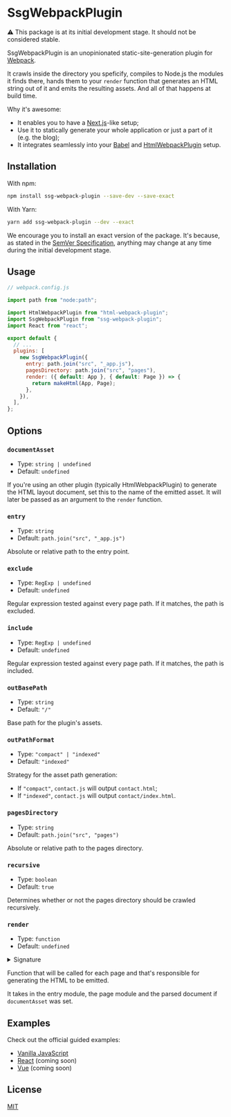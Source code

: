 # SsgWebpackPlugin

:warning: This package is at its initial development stage. It should not be considered stable.

SsgWebpackPlugin is an unopinionated static-site-generation plugin for [Webpack](https://webpack.js.org/).

It crawls inside the directory you speficify, compiles to Node.js the modules it finds there, hands them to your `render` function that generates an HTML string out of it and emits the resulting assets. And all of that happens at build time.

Why it's awesome:

- It enables you to have a [Next.js](https://nextjs.org/)-like setup;
- Use it to statically generate your whole application or just a part of it (e.g. the blog);
- It integrates seamlessly into your [Babel](https://babeljs.io/) and [HtmlWebpackPlugin](https://www.npmjs.com/package/html-webpack-plugin) setup.

## Installation

With npm:

```bash
npm install ssg-webpack-plugin --save-dev --save-exact
```

With Yarn:

```bash
yarn add ssg-webpack-plugin --dev --exact
```

We encourage you to install an exact version of the package. It's because, as stated in the [SemVer Specification](https://semver.org/spec/v2.0.0.html#spec-item-4), anything may change at any time during the initial development stage.

## Usage

```js
// webpack.config.js

import path from "node:path";

import HtmlWebpackPlugin from "html-webpack-plugin";
import SsgWebpackPlugin from "ssg-webpack-plugin";
import React from "react";

export default {
  // ...
  plugins: [
    new SsgWebpackPlugin({
      entry: path.join("src", "_app.js"),
      pagesDirectory: path.join("src", "pages"),
      render: ({ default: App }, { default: Page }) => {
        return makeHtml(App, Page);
      },
    }),
  ],
};
```

## Options

### `documentAsset`

- Type: `string | undefined`
- Default: `undefined`

If you're using an other plugin (typically HtmlWebpackPlugin) to generate the HTML layout document, set this to the name of the emitted asset. It will later be passed as an argument to the `render` function.

### `entry`

- Type: `string`
- Default: `path.join("src", "_app.js")`

Absolute or relative path to the entry point.

### `exclude`

- Type: `RegExp | undefined`
- Default: `undefined`

Regular expression tested against every page path. If it matches, the path is excluded.

### `include`

- Type: `RegExp | undefined`
- Default: `undefined`

Regular expression tested against every page path. If it matches, the path is included.

### `outBasePath`

- Type: `string`
- Default: `"/"`

Base path for the plugin's assets.

### `outPathFormat`

- Type: `"compact" | "indexed"`
- Default: `"indexed"`

Strategy for the asset path generation:

- If `"compact"`, `contact.js` will output `contact.html`;
- If `"indexed"`, `contact.js` will output `contact/index.html`.

### `pagesDirectory`

- Type: `string`
- Default: `path.join("src", "pages")`

Absolute or relative path to the pages directory.

### `recursive`

- Type: `boolean`
- Default: `true`

Determines whether or not the pages directory should be crawled recursively.

### `render`

- Type: `function`
- Default: `undefined`

<details>

<summary>Signature</summary>

```ts
type Render = (
  appModule: Module,
  pageModule: Module,
  documentAsset: string | undefined
) => string;
```

</details>

Function that will be called for each page and that's responsible for generating the HTML to be emitted.

It takes in the entry module, the page module and the parsed document if `documentAsset` was set.

## Examples

Check out the official guided examples:

- [Vanilla JavaScript](../examples/vanilla)
- [React](../examples/react) (coming soon)
- [Vue](../examples/vue) (coming soon)

## License

[MIT](../LICENSE.md)
